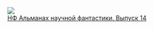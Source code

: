![](/books/sf/Генрих%20Альтов/НФ%20Альманах%20научной%20фантастики.%20Выпуск%2014.jpg)  
[НФ Альманах научной фантастики. Выпуск 14](/books/sf/Генрих%20Альтов/НФ%20Альманах%20научной%20фантастики.%20Выпуск%2014)
